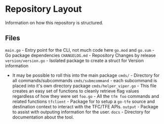 # Repository Layout

Information on how this repository is structured.

## Files

`main.go` - Entry point for the CLI, not much code here
`go.mod` and `go.sum` - Go package dependencies
`CHANGELOG.md` - Repository Changes by release
`version/version.go` - Isolated package to create a struct for Version information
- It may be possible to roll this into the main package
`cmds/` - Directory for all commands/subcommands
`cmds/submcommand` - each subcommand is placed into it's own directory package
`cmds/helper_viper.go` - This file creates an easy set of functions to cleanly retrieve flag values regardless of how they were set
`foo.go` - All the `tfm foo` commands and related functions
`tfclient` - Package for to setup a `go-tfe` source and destination context to interact with the TFC/TFE APIs. 
`output` - Package to assist with outputing information for the user. 
 `docs` - Directory for documentation about the tool.
